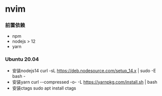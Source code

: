 # nvim

### 前置依赖

+ npm
+ nodejs > 12
+ yarn

### Ubuntu 20.04

+ 安装nodejs14 curl -sL https://deb.nodesource.com/setup_14.x | sudo -E bash -
+ 安装yarn curl --compressed -o- -L https://yarnpkg.com/install.sh | bash
+ 安装ctags sudo apt install ctags
